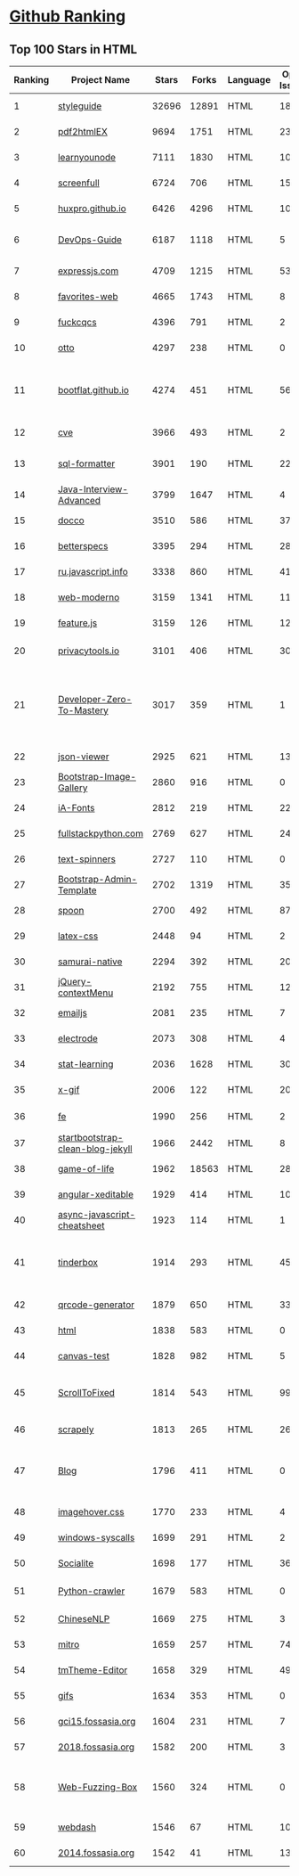 [Github Ranking](../README.md)
==========

## Top 100 Stars in HTML

| Ranking | Project Name | Stars | Forks | Language | Open Issues | Description | Last Commit |
| ------- | ------------ | ----- | ----- | -------- | ----------- | ----------- | ----------- |
| 1 | [styleguide](https://github.com/google/styleguide) | 32696 | 12891 | HTML | 188 | Style guides for Google-originated open-source projects | 2023-01-13T08:56:43Z |
| 2 | [pdf2htmlEX](https://github.com/coolwanglu/pdf2htmlEX) | 9694 | 1751 | HTML | 231 | Convert PDF to HTML without losing text or format. | 2022-08-05T10:02:16Z |
| 3 | [learnyounode](https://github.com/workshopper/learnyounode) | 7111 | 1830 | HTML | 103 | Learn You The Node.js For Much Win! An intro to Node.js via a set of self-guided workshops. | 2021-12-04T20:27:04Z |
| 4 | [screenfull](https://github.com/sindresorhus/screenfull) | 6724 | 706 | HTML | 15 | Simple wrapper for cross-browser usage of the JavaScript Fullscreen API | 2022-07-08T13:02:03Z |
| 5 | [huxpro.github.io](https://github.com/Huxpro/huxpro.github.io) | 6426 | 4296 | HTML | 103 | My Blog / Jekyll Themes / PWA | 2022-12-30T08:15:02Z |
| 6 | [DevOps-Guide](https://github.com/Tikam02/DevOps-Guide) | 6187 | 1118 | HTML | 5 |  DevOps Guide - Development to Production all configurations with basic notes to debug efficiently. | 2022-12-13T14:13:31Z |
| 7 | [expressjs.com](https://github.com/expressjs/expressjs.com) | 4709 | 1215 | HTML | 53 | None | 2023-01-20T03:28:34Z |
| 8 | [favorites-web](https://github.com/cloudfavorites/favorites-web) | 4665 | 1743 | HTML | 8 | 云收藏 Spring Boot 2.X 开源项目 | 2022-09-01T22:30:47Z |
| 9 | [fuckcqcs](https://github.com/fuckcqcs/fuckcqcs) | 4396 | 791 | HTML | 2 | 14小时 | 2018-07-27T11:33:38Z |
| 10 | [otto](https://github.com/hashicorp/otto) | 4297 | 238 | HTML | 0 | Development and deployment made easy. | 2020-06-26T17:13:47Z |
| 11 | [bootflat.github.io](https://github.com/bootflat/bootflat.github.io) | 4274 | 451 | HTML | 56 | BOOTFLAT is an open source Flat UI KIT based on Bootstrap 3.3.0 CSS framework. It provides a faster, easier and less repetitive way for web developers to create elegant web apps. | 2021-10-23T17:53:11Z |
| 12 | [cve](https://github.com/trickest/cve) | 3966 | 493 | HTML | 2 | Gather and update all available and newest CVEs with their PoC. | 2023-01-21T05:57:58Z |
| 13 | [sql-formatter](https://github.com/jdorn/sql-formatter) | 3901 | 190 | HTML | 22 | A lightweight php class for formatting sql statements. Handles automatic indentation and syntax highlighting. | 2022-12-12T22:11:04Z |
| 14 | [Java-Interview-Advanced](https://github.com/shishan100/Java-Interview-Advanced) | 3799 | 1647 | HTML | 4 | 中华石杉--互联网Java进阶面试训练营 | 2020-04-15T02:27:17Z |
| 15 | [docco](https://github.com/jashkenas/docco) | 3510 | 586 | HTML | 37 | Literate Programming can be Quick and Dirty. | 2022-12-08T12:41:06Z |
| 16 | [betterspecs](https://github.com/betterspecs/betterspecs) | 3395 | 294 | HTML | 28 | RSpec Best Practices | 2022-06-25T04:04:06Z |
| 17 | [ru.javascript.info](https://github.com/javascript-tutorial/ru.javascript.info) | 3338 | 860 | HTML | 41 | Современный учебник JavaScript | 2023-01-21T22:07:35Z |
| 18 | [web-moderno](https://github.com/cod3rcursos/web-moderno) | 3159 | 1341 | HTML | 11 | None | 2023-01-07T02:22:31Z |
| 19 | [feature.js](https://github.com/arielsalminen/feature.js) | 3159 | 126 | HTML | 12 | Feature.js is a fast, simple and lightweight browser feature detection library in 1kb. | 2023-01-04T21:48:30Z |
| 20 | [privacytools.io](https://github.com/privacytools/privacytools.io) | 3101 | 406 | HTML | 305 | 🛡🛠 You are being watched. Protect your privacy against global mass surveillance. | 2022-06-24T13:57:34Z |
| 21 | [Developer-Zero-To-Mastery](https://github.com/wx-chevalier/Developer-Zero-To-Mastery) | 3017 | 359 | HTML | 1 | :books: To Be Professional Developer From Zero To Mastery, Interactive MindMap, RoadMap(Learning Path/Interview Questions), xCompass, Weekly for Developer, to Learn Everything in ITCS  :dizzy: 程序员的技术视野、知识管理与职业规划，提高个人与团队的研发效能 | 2023-01-17T04:29:47Z |
| 22 | [json-viewer](https://github.com/tulios/json-viewer) | 2925 | 621 | HTML | 130 | It is a Chrome extension for printing JSON and JSONP. | 2022-11-10T16:35:58Z |
| 23 | [Bootstrap-Image-Gallery](https://github.com/blueimp/Bootstrap-Image-Gallery) | 2860 | 916 | HTML | 0 | This project is deprecated in favor of blueimp Gallery. | 2016-10-08T19:01:01Z |
| 24 | [iA-Fonts](https://github.com/iaolo/iA-Fonts) | 2812 | 219 | HTML | 22 | Free variable writing fonts from iA | 2022-09-21T09:25:58Z |
| 25 | [fullstackpython.com](https://github.com/mattmakai/fullstackpython.com) | 2769 | 627 | HTML | 24 | Full Stack Python source with Pelican, Bootstrap and Markdown. | 2022-10-29T21:33:12Z |
| 26 | [text-spinners](https://github.com/maxbeier/text-spinners) | 2727 | 110 | HTML | 0 | Pure text, CSS only, font independent, inline loading indicators | 2018-01-24T14:18:42Z |
| 27 | [Bootstrap-Admin-Template](https://github.com/puikinsh/Bootstrap-Admin-Template) | 2702 | 1319 | HTML | 35 | Metis - Free Bootstrap Admin Dashboard Template | 2022-02-28T18:42:46Z |
| 28 | [spoon](https://github.com/square/spoon) | 2700 | 492 | HTML | 87 | Distributing instrumentation tests to all your Androids. | 2020-11-05T19:34:30Z |
| 29 | [latex-css](https://github.com/vincentdoerig/latex-css) | 2448 | 94 | HTML | 2 | LaTeX.css is a CSS library that makes your website look like a LaTeX document | 2023-01-19T15:27:42Z |
| 30 | [samurai-native](https://github.com/hackers-painters/samurai-native) | 2294 | 392 | HTML | 20 | Bring web standards to native platform | 2015-09-01T06:25:19Z |
| 31 | [jQuery-contextMenu](https://github.com/swisnl/jQuery-contextMenu) | 2192 | 755 | HTML | 124 | jQuery contextMenu plugin & polyfill | 2023-01-10T13:11:59Z |
| 32 | [emailjs](https://github.com/eleith/emailjs) | 2081 | 235 | HTML | 7 | html emails and attachments to any smtp server with nodejs | 2022-10-11T19:41:34Z |
| 33 | [electrode](https://github.com/electrode-io/electrode) | 2073 | 308 | HTML | 4 | Web applications with node.js and React | 2023-01-20T01:50:18Z |
| 34 | [stat-learning](https://github.com/asadoughi/stat-learning) | 2036 | 1628 | HTML | 30 | Notes and exercise attempts for "An Introduction to Statistical Learning" | 2020-09-07T09:32:51Z |
| 35 | [x-gif](https://github.com/geelen/x-gif) | 2006 | 122 | HTML | 20 | A custom element for flexible GIF playback | 2017-04-18T07:16:18Z |
| 36 | [fe](https://github.com/phodal/fe) | 1990 | 256 | HTML | 2 | 《我的职业是前端工程师》 - Ebook：I'm a FrontEnd Developer | 2020-09-16T02:53:23Z |
| 37 | [startbootstrap-clean-blog-jekyll](https://github.com/StartBootstrap/startbootstrap-clean-blog-jekyll) | 1966 | 2442 | HTML | 8 | A Jekyll version of the Clean Blog theme by Start Bootstrap | 2023-01-15T18:09:17Z |
| 38 | [game-of-life](https://github.com/wakaleo/game-of-life) | 1962 | 18563 | HTML | 28 | Demo application for the 'Jenkins: The Definitive Guide' book | 2022-12-27T05:46:46Z |
| 39 | [angular-xeditable](https://github.com/vitalets/angular-xeditable) | 1929 | 414 | HTML | 102 | Edit in place for AngularJS | 2023-01-10T23:18:55Z |
| 40 | [async-javascript-cheatsheet](https://github.com/frontarm/async-javascript-cheatsheet) | 1923 | 114 | HTML | 1 | Cheatsheet for promises and async/await. | 2018-10-31T15:43:38Z |
| 41 | [tinderbox](https://github.com/crockpotveggies/tinderbox) | 1914 | 293 | HTML | 45 | Automate Tinder swiping and introductions with Eigenfaces and StanfordNLP. NOTE: support for this project has been sunset, and the original author has since directed efforts towards Bernie AI. | 2019-07-26T13:53:28Z |
| 42 | [qrcode-generator](https://github.com/kazuhikoarase/qrcode-generator) | 1879 | 650 | HTML | 33 | QR Code Generator implementation in JavaScript, Java and more. | 2022-11-14T15:44:56Z |
| 43 | [html](https://github.com/w3c/html) | 1838 | 583 | HTML | 0 | Deliverables of the HTML Working Group until October 2018 | 2019-07-11T12:20:14Z |
| 44 | [canvas-test](https://github.com/whxaxes/canvas-test) | 1828 | 982 | HTML | 5 | 🎮  happy canvas | 2019-05-29T05:45:00Z |
| 45 | [ScrollToFixed](https://github.com/bigspotteddog/ScrollToFixed) | 1814 | 543 | HTML | 99 | This plugin is used to fix elements on the page (top, bottom, anywhere); however, it still allows the element to continue to move left or right with the horizontal scroll. | 2021-05-06T15:44:27Z |
| 46 | [scrapely](https://github.com/scrapy/scrapely) | 1813 | 265 | HTML | 26 | A pure-python HTML screen-scraping library | 2022-04-04T10:53:21Z |
| 47 | [Blog](https://github.com/yangkun19921001/Blog) | 1796 | 411 | HTML | 0 | Android 面试宝典、数据结构和算法、音视频 (FFmpeg、AAC、x264、MediaCodec)、 C/C++ 、OpenCV、跨平台等学习记录。【0基础音视频进阶学习路线】 | 2022-03-10T15:12:21Z |
| 48 | [imagehover.css](https://github.com/ciar4n/imagehover.css) | 1770 | 233 | HTML | 4 | Pure CSS Image Hover Effect Library | 2022-07-04T15:09:47Z |
| 49 | [windows-syscalls](https://github.com/j00ru/windows-syscalls) | 1699 | 291 | HTML | 2 | Windows System Call Tables (NT/2000/XP/2003/Vista/2008/7/2012/8/10) | 2020-11-01T13:01:32Z |
| 50 | [Socialite](https://github.com/tmort/Socialite) | 1698 | 177 | HTML | 36 | None | 2015-10-30T11:23:30Z |
| 51 | [Python-crawler](https://github.com/Ehco1996/Python-crawler) | 1679 | 583 | HTML | 0 | 从头开始 系统化的 学习如何写Python爬虫。 Python版本 3.6  | 2022-07-06T19:20:25Z |
| 52 | [ChineseNLP](https://github.com/didi/ChineseNLP) | 1669 | 275 | HTML | 3 | Datasets, SOTA results of every fields of Chinese NLP | 2022-04-07T22:30:06Z |
| 53 | [mitro](https://github.com/mitro-co/mitro) | 1659 | 257 | HTML | 74 | Repository for all Mitro client & server code | 2015-10-10T19:35:53Z |
| 54 | [tmTheme-Editor](https://github.com/aziz/tmTheme-Editor) | 1658 | 329 | HTML | 49 | Color scheme editor for SublimeText, Textmate and a bunch of other text editors | 2023-01-21T11:47:40Z |
| 55 | [gifs](https://github.com/jglovier/gifs) | 1634 | 353 | HTML | 0 | :joy: :camera: :sparkler: Storage place for all mah gifs. | 2022-12-08T04:31:37Z |
| 56 | [gci15.fossasia.org](https://github.com/fossasia/gci15.fossasia.org) | 1604 | 231 | HTML | 7 | FOSSASIA Google Code-In Website 2015/16 http://gci15.fossasia.org | 2022-10-19T06:37:16Z |
| 57 | [2018.fossasia.org](https://github.com/fossasia/2018.fossasia.org) | 1582 | 200 | HTML | 3 | FOSSASIA Summit 2018 https://2018.fossasia.org | 2022-07-21T09:47:36Z |
| 58 | [Web-Fuzzing-Box](https://github.com/gh0stkey/Web-Fuzzing-Box) | 1560 | 324 | HTML | 0 | Web Fuzzing Box - Web 模糊测试字典与一些Payloads，主要包含：弱口令暴力破解、目录以及文件枚举、Web漏洞...字典运用于实战案例：https://gh0st.cn/archives/2019-11-11/1 | 2022-10-12T08:44:44Z |
| 59 | [webdash](https://github.com/jadjoubran/webdash) | 1546 | 67 | HTML | 10 | 🔥 Orchestrate your web project with Webdash the customizable web dashboard | 2018-07-14T10:16:17Z |
| 60 | [2014.fossasia.org](https://github.com/fossasia/2014.fossasia.org) | 1542 | 41 | HTML | 13 | FOSSASIA Summit 2014 Event Site http://2014.fossasia.org | 2020-10-01T07:10:36Z |

